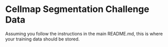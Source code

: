 # Cellmap Segmentation Challenge Data
Assuming you follow the instructions in the main README.md, this is where your training data should be stored. 